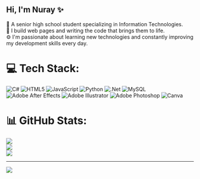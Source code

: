 ## Hi, I'm Nuray ✨

🧠 A senior high school student specializing in Information Technologies. <br/>
🧩 I build web pages and writing the code that brings them to life.<br/>
⚙️ I'm passionate about learning new technologies and constantly improving my development skills every day.


# 💻 Tech Stack:
![C#](https://img.shields.io/badge/c%23-%23239120.svg?style=for-the-badge&logo=csharp&logoColor=white) ![HTML5](https://img.shields.io/badge/html5-%23E34F26.svg?style=for-the-badge&logo=html5&logoColor=white) ![JavaScript](https://img.shields.io/badge/javascript-%23323330.svg?style=for-the-badge&logo=javascript&logoColor=%23F7DF1E) ![Python](https://img.shields.io/badge/python-3670A0?style=for-the-badge&logo=python&logoColor=ffdd54) ![.Net](https://img.shields.io/badge/.NET-5C2D91?style=for-the-badge&logo=.net&logoColor=white) ![MySQL](https://img.shields.io/badge/mysql-4479A1.svg?style=for-the-badge&logo=mysql&logoColor=white) ![Adobe After Effects](https://img.shields.io/badge/Adobe%20After%20Effects-9999FF.svg?style=for-the-badge&logo=Adobe%20After%20Effects&logoColor=white) ![Adobe Illustrator](https://img.shields.io/badge/adobe%20illustrator-%23FF9A00.svg?style=for-the-badge&logo=adobe%20illustrator&logoColor=white) ![Adobe Photoshop](https://img.shields.io/badge/adobe%20photoshop-%2331A8FF.svg?style=for-the-badge&logo=adobe%20photoshop&logoColor=white) ![Canva](https://img.shields.io/badge/Canva-%2300C4CC.svg?style=for-the-badge&logo=Canva&logoColor=white)
# 📊 GitHub Stats:
![](https://github-readme-stats.vercel.app/api?username=lightlymoon&theme=radical&hide_border=false&include_all_commits=false&count_private=false)<br/>
![](https://nirzak-streak-stats.vercel.app/?user=lightlymoon&theme=radical&hide_border=false)<br/>
![](https://github-readme-stats.vercel.app/api/top-langs/?username=lightlymoon&theme=radical&hide_border=false&include_all_commits=false&count_private=false&layout=compact)

---
[![](https://visitcount.itsvg.in/api?id=lightlymoon&icon=0&color=0)](https://visitcount.itsvg.in)

<!-- Proudly created with GPRM ( https://gprm.itsvg.in ) -->
